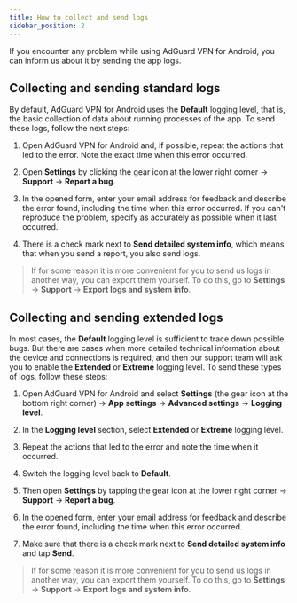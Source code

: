```yaml
---
title: How to collect and send logs
sidebar_position: 2
---
```


If you encounter any problem while using AdGuard VPN for Android, you can inform us about it by sending the app logs.

## Collecting and sending standard logs

By default, AdGuard VPN for Android uses the **Default** logging level, that is, the basic collection of data about running processes of the app. To send these logs, follow the next steps:

1. Open AdGuard VPN for Android and, if possible, repeat the actions that led to the error. Note the exact time when this error occurred.

2. Open **Settings** by clicking the gear icon at the lower right corner → **Support** → **Report a bug**.

3. In the opened form, enter your email address for feedback and describe the error found, including the time when this error occurred. If you can't reproduce the problem, specify as accurately as possible when it last occurred.

4. There is a check mark next to **Send detailed system info**, which means that when you send a report, you also send logs.

>If for some reason it is more convenient for you to send us logs in another way, you can export them yourself. To do this, go to **Settings** → **Support** → **Export logs and system info**.

## Collecting and sending extended logs

In most cases, the **Default** logging level is sufficient to trace down possible bugs. But there are cases when more detailed technical information about the device and connections is required, and then our support team will ask you to enable the **Extended** or **Extreme** logging level. To send these types of logs, follow these steps:

1. Open AdGuard VPN for Android and select **Settings** (the gear icon at the bottom right corner) → **App settings** → **Advanced settings** → **Logging level**.

2. In the **Logging level** section, select **Extended** or **Extreme** logging level.

3. Repeat the actions that led to the error and note the time when it occurred.

4. Switch the logging level back to **Default**.

5. Then open **Settings** by tapping the gear icon at the lower right corner → **Support** → **Report a bug**.

6. In the opened form, enter your email address for feedback and describe the error found, including the time when this error occurred.

7. Make sure that there is a check mark next to **Send detailed system info** and tap **Send**.

>If for some reason it is more convenient for you to send us logs in another way, you can export them yourself. To do this, go to **Settings** → **Support** → **Export logs and system info**.
